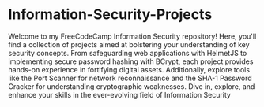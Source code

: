 # Information-Security-Projects
Welcome to my FreeCodeCamp Information Security repository! Here, you'll find a collection of projects aimed at bolstering your understanding of key security concepts. From safeguarding web applications with HelmetJS to implementing secure password hashing with BCrypt, each project provides hands-on experience in fortifying digital assets. Additionally, explore tools like the Port Scanner for network reconnaissance and the SHA-1 Password Cracker for understanding cryptographic weaknesses. Dive in, explore, and enhance your skills in the ever-evolving field of Information Security
